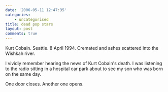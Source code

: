 ```yaml
---
date: '2006-05-11 12:47:35'
categories:
    - uncategorised
title: dead pop stars
layout: post
comments: true
---
```


Kurt Cobain. Seattle. 8 April 1994. Cremated and ashes scattered into
the Wishkah river.

I vividly remember hearing the news of Kurt Cobain's death. I was
listening to the radio sitting in a hospital car park about to see my
son who was born on the same day.

One door closes. Another one opens.
